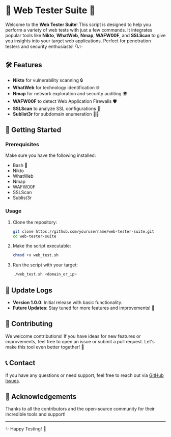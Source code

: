 # 🎉 Web Tester Suite 🚀

Welcome to the **Web Tester Suite**! This script is designed to help you perform a variety of web tests with just a few commands. It integrates popular tools like **Nikto**, **WhatWeb**, **Nmap**, **WAFW00F**, and **SSLScan** to give you insights into your target web applications. Perfect for penetration testers and security enthusiasts! 🔍✨

## 🛠️ Features

- **Nikto** for vulnerability scanning 🔒
- **WhatWeb** for technology identification 🌐
- **Nmap** for network exploration and security auditing 🌍
- **WAFW00F** to detect Web Application Firewalls 🛡️
- **SSLScan** to analyze SSL configurations 🔑
- **Sublist3r** for subdomain enumeration 🕵️‍♂️

## 🚀 Getting Started

### Prerequisites

Make sure you have the following installed:

- Bash 🐚
- Nikto
- WhatWeb
- Nmap
- WAFW00F
- SSLScan
- Sublist3r

### Usage

1. Clone the repository:
   ```bash
   git clone https://github.com/yourusername/web-tester-suite.git
   cd web-tester-suite
   ```

2. Make the script executable:
   ```bash
   chmod +x web_test.sh
   ```

3. Run the script with your target:
   ```bash
   ./web_test.sh <domain_or_ip>
   ```

## 📜 Update Logs

- **Version 1.0.0**: Initial release with basic functionality.
- **Future Updates**: Stay tuned for more features and improvements! 🚀

## 🌟 Contributing

We welcome contributions! If you have ideas for new features or improvements, feel free to open an issue or submit a pull request. Let's make this tool even better together! 🤝

## 📞 Contact

If you have any questions or need support, feel free to reach out via [GitHub Issues](https://github.com/yourusername/web-tester-suite/issues).

## 🥳 Acknowledgements

Thanks to all the contributors and the open-source community for their incredible tools and support!

---

✨ Happy Testing! 🚀
